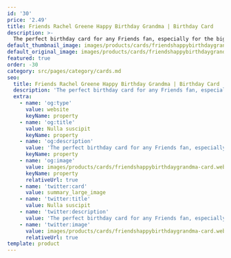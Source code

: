 ```yaml
---
id: '30'
price: '2.49'
title: Friends Rachel Greene Happy Birthday Grandma | Birthday Card
description: >-
  The perfect birthday card for any Friends fan, especially for the big 30! All of our cards are blank inside, so you have plenty of room for your special message. Size: A6. Envelope: White self-seal wallet style
default_thumbnail_image: images/products/cards/friendshappybirthdaygrandma-card.webp
default_original_image: images/products/cards/friendshappybirthdaygrandma-card.webp
featured: true
order: -30
category: src/pages/category/cards.md
seo:
  title: Friends Rachel Greene Happy Birthday Grandma | Birthday Card
  description: 'The perfect birthday card for any Friends fan, especially for the big 30! All of our cards are blank inside, so you have plenty of room for your special message. Size: A6. Envelope: White self-seal wallet style'
  extra:
    - name: 'og:type'
      value: website
      keyName: property
    - name: 'og:title'
      value: Nulla suscipit
      keyName: property
    - name: 'og:description'
      value: 'The perfect birthday card for any Friends fan, especially for the big 30! All of our cards are blank inside, so you have plenty of room for your special message. Size: A6. Envelope: White self-seal wallet style'
      keyName: property
    - name: 'og:image'
      value: images/products/cards/friendshappybirthdaygrandma-card.webp
      keyName: property
      relativeUrl: true
    - name: 'twitter:card'
      value: summary_large_image
    - name: 'twitter:title'
      value: Nulla suscipit
    - name: 'twitter:description'
      value: 'The perfect birthday card for any Friends fan, especially for the big 30! All of our cards are blank inside, so you have plenty of room for your special message. Size: A6. Envelope: White self-seal wallet style'
    - name: 'twitter:image'
      value: images/products/cards/friendshappybirthdaygrandma-card.webp
      relativeUrl: true
template: product
---
```

